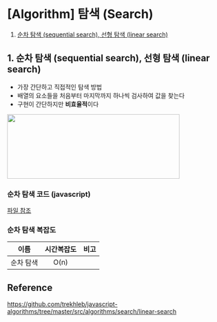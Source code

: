 # [Algorithm] 탐색 (Search)

 1. [순차 탐색 (sequential search), 선형 탐색 (linear search)](#1-순차-탐색-sequential-search-선형-탐색-linear-search)
 

 ## 1. 순차 탐색 (sequential search), 선형 탐색 (linear search)
 
+ 가장 간단하고 직접적인 탐색 방법
+ 배열의 요소들을 처음부터 마지막까지 하나씩 검사하여 값을 찾는다
+ 구현이 간단하지만 **비효율적**이다
<img src="https://github.com/Iam-Sunghyun/javascript-algorithms/blob/main/src/algorithms/searching/img/linear-search.gif" width="400" height="150">    


### 순차 탐색 코드 (javascript)
  [파일 참조](https://github.com/Iam-Sunghyun/javascript-algorithms/tree/main/src/algorithms/searching/linear-search.js)



### 순차 탐색 복잡도

이름|시간복잡도|비고
:---:|:---:|:---:|
순차 탐색|O(n)||


## Reference

https://github.com/trekhleb/javascript-algorithms/tree/master/src/algorithms/search/linear-search

<br>
 
